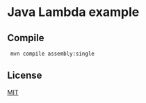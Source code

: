 # Java Lambda example

## Compile

```bash
 mvn compile assembly:single
```

## License
[MIT](https://choosealicense.com/licenses/mit/)
